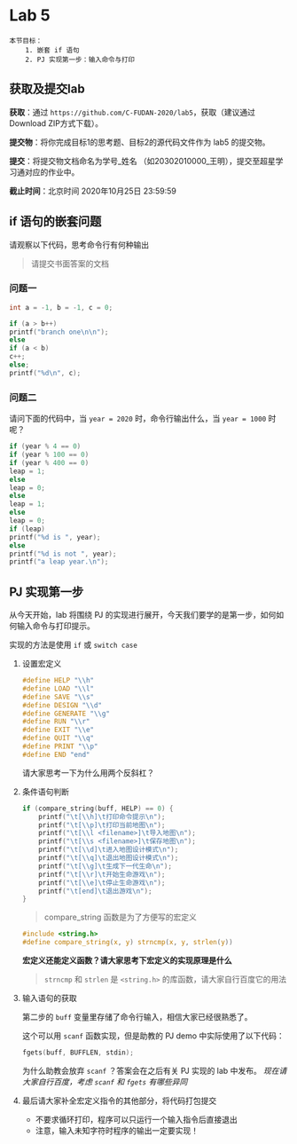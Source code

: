 # Lab 5

    本节目标：
        1. 嵌套 if 语句
        2. PJ 实现第一步：输入命令与打印

## 获取及提交lab

**获取**：通过 `https://github.com/C-FUDAN-2020/lab5`，获取（建议通过Download ZIP方式下载）。

**提交物**：将你完成目标1的思考题、目标2的源代码文件作为 lab5 的提交物。

**提交**：将提交物文档命名为学号_姓名 （如20302010000_王明），提交至超星学习通对应的作业中。

**截止时间**：北京时间 2020年10月25日 23:59:59 

## if 语句的嵌套问题

请观察以下代码，思考命令行有何种输出

> 请提交书面答案的文档

### 问题一

```c
int a = -1, b = -1, c = 0;

if (a > b++)
printf("branch one\n\n");
else
if (a < b)
c++;
else;
printf("%d\n", c);
```

### 问题二

请问下面的代码中，当 `year = 2020` 时，命令行输出什么，当 `year = 1000` 时呢？

```c
if (year % 4 == 0) 
if (year % 100 == 0)
if (year % 400 == 0)
leap = 1;
else
leap = 0;
else
leap = 1;
else
leap = 0;
if (leap)
printf("%d is ", year);
else
printf("%d is not ", year);
printf("a leap year.\n");
```

## PJ 实现第一步

从今天开始，lab 将围绕 PJ 的实现进行展开，今天我们要学的是第一步，如何如何输入命令与打印提示。

实现的方法是使用 `if` 或 `switch case`

1. 设置宏定义
    ```c
    #define HELP "\\h"
    #define LOAD "\\l"
    #define SAVE "\\s"
    #define DESIGN "\\d"
    #define GENERATE "\\g"
    #define RUN "\\r"
    #define EXIT "\\e"
    #define QUIT "\\q"
    #define PRINT "\\p"
    #define END "end"
    ```

    请大家思考一下为什么用两个反斜杠？

2. 条件语句判断
    ```c
    if (compare_string(buff, HELP) == 0) {
        printf("\t[\\h]\t打印命令提示\n");
        printf("\t[\\p]\t打印当前地图\n");
        printf("\t[\\l <filename>]\t导入地图\n");
        printf("\t[\\s <filename>]\t保存地图\n");
        printf("\t[\\d]\t进入地图设计模式\n");
        printf("\t[\\q]\t退出地图设计模式\n");
        printf("\t[\\g]\t生成下一代生命\n");
        printf("\t[\\r]\t开始生命游戏\n");
        printf("\t[\\e]\t停止生命游戏\n");
        printf("\t[end]\t退出游戏\n");
    }
    ```

    > compare_string 函数是为了方便写的宏定义

    ```c
    #include <string.h>
    #define compare_string(x, y) strncmp(x, y, strlen(y))
    ```

    **宏定义还能定义函数？请大家思考下宏定义的实现原理是什么**

    > `strncmp` 和 `strlen` 是 `<string.h>` 的库函数，请大家自行百度它的用法

3. 输入语句的获取

    第二步的 `buff` 变量里存储了命令行输入，相信大家已经很熟悉了。

    这个可以用 `scanf` 函数实现，但是助教的 PJ demo 中实际使用了以下代码：

    ```c
    fgets(buff, BUFFLEN, stdin);
    ```

    为什么助教会放弃 `scanf` ？答案会在之后有关 PJ 实现的 lab 中发布。
    *现在请大家自行百度，考虑 `scanf` 和 `fgets` 有哪些异同*


4. 最后请大家补全宏定义指令的其他部分，将代码打包提交

    - 不要求循环打印，程序可以只运行一个输入指令后直接退出
    - 注意，输入未知字符时程序的输出一定要实现！